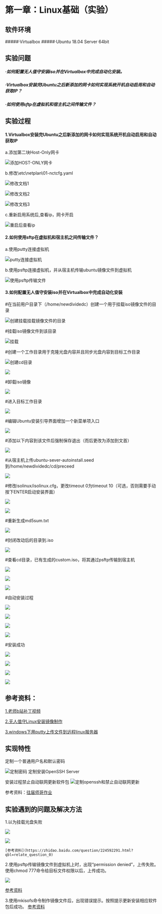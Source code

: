 # 第一章：Linux基础（实验）
## 软件环境
#####·Virtualbox
#####·Ubuntu 18.04 Server 64bit 

## 实验问题
##### ·如何配置无人值守安装iso并在Virtualbox中完成自动化安装。

##### ·Virtualbox安装完Ubuntu之后新添加的网卡如何实现系统开机自动启用和自动获取IP？

##### ·如何使用sftp在虚拟机和宿主机之间传输文件？

## 实验过程

#### 1.Virtualbox安装完Ubuntu之后新添加的网卡如何实现系统开机自动启用和自动获取IP
   a.添加第二块Host-Only网卡
   
   ![添加HOST-ONLY网卡](/img/网卡/0.PNG)

   b.修改\etc\netplan\01-nctcfg.yaml

   
   ![修改文档1](/img/网卡/1.PNG)
   
   ![修改文档2](/img/网卡/2.PNG)
   
   ![修改文档3](/img/网卡/3.PNG)

   c.重新启用系统后,查看ip，网卡开启

   ![重启后查看ip](/img/网卡/4.PNG)

#### 2.如何使用sftp在虚拟机和宿主机之间传输文件？
   a.使用putty连接虚拟机

   ![putty连接虚拟机](/img/传输文件1.PNG)

   b.使用psftp连接虚拟机，并从宿主机传输ubuntu镜像文件到虚拟机

   ![使用psftp传输文件](/img/传输文件/2.PNG)

#### 3.如何配置无人值守安装iso并在Virtualbox中完成自动化安装

   #在当前用户目录下（/home/newdividedc）创建一个用于挂载iso镜像文件的目录

   ![创建挂载挂载镜像文件的目录](/img/无人值守/1.PNG)
  
   #挂载iso镜像文件到该目录
  
   ![挂载](/img/无人值守/2.PNG)
  
   #创建一个工作目录用于克隆光盘内容并且同步光盘内容到目标工作目录
  
   ![创建cd目录](/img/无人值守/3.PNG)
  
   ![](/img/无人值守/4.PNG)
  
   #卸载iso镜像
  
   ![](/img/无人值守/5.PNG)
  
   #进入目标工作目录
  
   ![](/img/无人值守/6.PNG)
  
   #编辑Ubuntu安装引导界面增加一个新菜单项入口
  
   ![](/img/无人值守/7.PNG)
  
   #添加以下内容到该文件后强制保存退出（而后更改为添加到文首）
  
   ![](/img/无人值守/8.PNG)
  
   #从宿主机上传ubuntu-sever-autoinstall.seed到/home/newdividedc/cd/preceed
  
   ![](/img/无人值守/9.PNG)
  
   #修改isolinux/isolinux.cfg，更改timeout 0为timeout 10（可选，否则需要手动按下ENTER启动安装界面） 
  
   ![](/img/无人值守/10.PNG)
   
   ![](/img/无人值守/11.PNG)
  
   #重新生成md5sum.txt
  
   ![](/img/无人值守/12.PNG)
  
   #封闭改动后的目录到.iso
  
   ![](/img/无人值守/13.PNG)
  
   #查看cd目录，已有生成的custom.iso，将其通过psftp传输到宿主机
  
   ![](/img/无人值守/14.PNG)
  
   ![](/img/无人值守/15.PNG)
   
   ![](/img/无人值守/16.PNG)
  
   #自动安装过程
  
   ![](/img/无人值守/17.PNG)
  
   ![](/img/无人值守/18.PNG)
   
   ![](/img/无人值守/19.PNG)
   
   ![](/img/无人值守/20.PNG)
  
   #安装成功
  
   ![](/img/无人值守/21.PNG)
   
   ![](/img/无人值守/22.PNG)
   
   ![](/img/无人值守/23.PNG)
   
   ![](/img/无人值守/24.PNG)

## 参考资料：

   [1.老师b站补丁视频](https://www.bilibili.com/video/av95931311/?p=2&t=1326)
   
   [2.无人值守Linux安装镜像制作](https://blog.csdn.net/qq_31989521/article/details/58600426)
   
   [3.windows下用putty上传文件到远程linux服务器](https://blog.csdn.net/wuzuyu365/article/details/67640043)

## 实现特性
   定制一个普通用户名和默认密码
   
   ![定制密码](/img/无人值守/定制密码.PNG)
   定制安装OpenSSH Server
   
   安装过程禁止自动联网更新软件包
   ![定制openssh和禁止自动联网更新](/img/无人值守/定制openssh.PNG)
   
   参考资料：[往届师哥作业](https://github.com/CUCCS/linux/blob/master/2017-1/snRNA/ex1/无人值守Linux安装镜像制作.md)
## 实验遇到的问题及解决方法
   
   1.以为挂载光盘失败
   
   ![](/img/无人值守/挂载光盘失败.PNG)
   
   ![](/img/无人值守/挂载光盘失败解决.PNG)

    [参考资料](https://zhidao.baidu.com/question/224592291.html?qbl=relate_question_0)

   2.使用psftp传输镜像文件到虚拟机上时，出现“permission denied”，上传失败。使用chmod 777命令给目标文件权限以后，上传成功。
   
   ![](/img/传输文件/无法传输.PNG)
   
   [参考资料](https://blog.csdn.net/sihai12345/article/details/79370405)
   
   3.使用mkisofs命令制作镜像文件后，出现错误提示。按照提示更新安装相应软件包后成功。
   [参考资料](https://blog.csdn.net/qq_31989521/article/details/58600426)